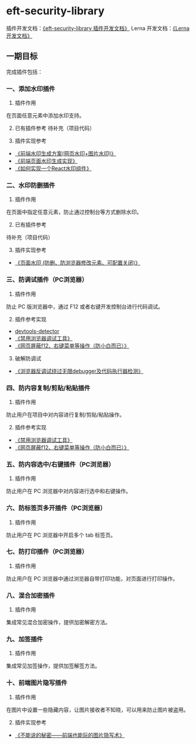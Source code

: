 # eft-security-library

插件开发文档：[《eft-security-library 插件开发文档》](./PLUGIN_DEV_DOC.md)
Lerna 开发文档：[《Lerna 开发文档》](./LERNA_DEV_DOC.md)

## 一期目标

完成插件包括：

### 一、添加水印插件
1. 插件作用

在页面任意元素中添加水印支持。

2. 已有插件参考
待补充（项目代码）

3. 插件实现参考

* [《前端水印生成方案(网页水印+图片水印)》](https://juejin.cn/post/6844903645155164174)
* [《前端页面水印生成实现》](https://juejin.cn/post/6844903650054111246)
* [《如何实现一个React水印组件》](https://juejin.cn/post/6844904099624779790)

### 二、水印防删插件
1. 插件作用

在页面中指定任意元素，防止通过控制台等方式删除水印。

2. 已有插件参考

待补充（项目代码）

3. 插件实现参考

* [《页面水印 (防删、防浏览器修改元素、可配置关闭)》](https://www.jianshu.com/p/eaccb1ea73f9)

### 三、防调试插件（PC浏览器）
1. 插件作用

防止 PC 版浏览器中，通过 F12 或者右键开发控制台进行代码调试。

2. 插件参考实现

* [devtools-detector](https://github.com/AEPKILL/devtools-detector)
* [《禁用浏览器调试工具》](https://www.cnblogs.com/zhangdamin/p/12765602.html)
* [《网页屏蔽f12、右键菜单等操作（防小白而已）》](https://blog.csdn.net/jx950915/article/details/80346530)

3. 破解防调试

* [《浏览器反调试绕过无限debugger及代码执行器检测》](https://blog.csdn.net/Revivedsun/article/details/105448505)

### 四、防内容复制/剪贴/粘贴插件
1. 插件作用

防止用户在项目中对内容进行复制/剪贴/粘贴操作。

2. 插件参考实现

* [《禁用浏览器调试工具》](https://www.cnblogs.com/zhangdamin/p/12765602.html)
* [《网页屏蔽f12、右键菜单等操作（防小白而已）》](https://blog.csdn.net/jx950915/article/details/80346530)

### 五、防内容选中/右键插件（PC浏览器）
1. 插件作用

防止用户在 PC 浏览器中对内容进行选中和右键操作。

### 六、防标签页多开插件（PC浏览器）
1. 插件作用

防止用户在 PC 浏览器中开启多个 tab 标签页。

### 七、防打印插件（PC浏览器）
1. 插件作用

防止用户在 PC 浏览器中通过浏览器自带打印功能，对页面进行打印操作。

### 八、混合加密插件
1. 插件作用

集成常见混合加密操作，提供加密解密方法。

### 九、加签插件
1. 插件作用

集成常见加签操作，提供加签解签方法。

### 十、前端图片隐写插件
1. 插件作用

在图片中设置一些隐藏内容，让图片接收者不知晓，可以用来防止图片被盗用。

2. 插件实现参考

* [《不能说的秘密——前端也能玩的图片隐写术》](http://www.alloyteam.com/2016/03/image-steganography/)
